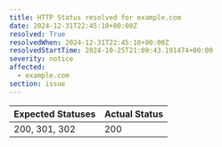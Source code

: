 ```yaml
---
title: HTTP Status resolved for example.com
date: 2024-12-31T22:45:10+00:00Z
resolved: True
resolvedWhen: 2024-12-31T22:45:10+00:00Z
resolvedStartTime: 2024-10-25T21:09:43.191474+00:00
severity: notice
affected:
  - example.com
section: issue
---
```


| Expected Statuses | Actual Status  |
|-------------------|----------------|
| 200, 301, 302 | 200 |
